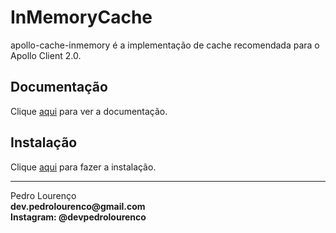# InMemoryCache

apollo-cache-inmemory é a implementação de cache recomendada para o Apollo Client 2.0.

## Documentação

Clique [aqui](https://github.com/apollographql/apollo-client) para ver a documentação.

## Instalação

Clique [aqui](https://www.npmjs.com/package/apollo-cache-inmemory) para fazer a instalação.

<hr>
<stong>Pedro Lourenço</strong><br>
<Strong>dev.pedrolourenco@gmail.com</strong><br>
<Strong>Instagram: @devpedrolourenco</strong>